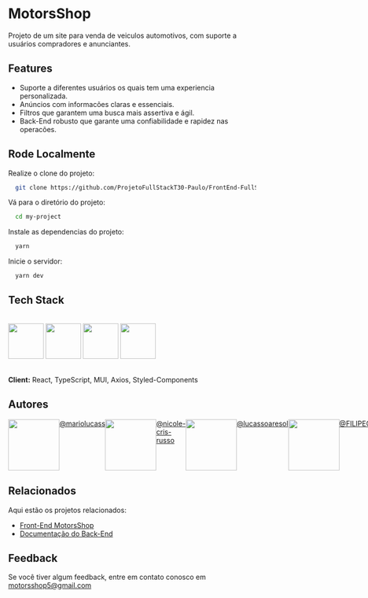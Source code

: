 # MotorsShop

Projeto de um site para venda de veiculos automotivos, com suporte a usuários compradores e anunciantes. 

## Features

- Suporte a diferentes usuários os quais tem uma experiencia personalizada.
- Anúncios com informacões claras e essenciais.
- Filtros que garantem uma busca mais assertiva e ágil.
- Back-End robusto que garante uma confiabilidade e rapidez nas operacões.


## Rode Localmente

Realize o clone do projeto:

```bash
  git clone https://github.com/ProjetoFullStackT30-Paulo/FrontEnd-FullStackM6.git
```

Vá para o diretório do projeto:

```bash
  cd my-project
```

Instale as dependencias do projeto:

```bash
  yarn
```

Inicie o servidor:

```bash
  yarn dev
```

## Tech Stack

<div style="display: inline_block"><br>
  
<img src="https://cdn.jsdelivr.net/gh/devicons/devicon/icons/html5/html5-plain.svg" height="72px" width="72px"/>
<img src="https://cdn.jsdelivr.net/gh/devicons/devicon/icons/css3/css3-plain.svg" height="72px" width="72px"/>
<img src="https://cdn.jsdelivr.net/gh/devicons/devicon/icons/typescript/typescript-plain.svg" height="72px" width="72px"/>
<img src="https://cdn.jsdelivr.net/gh/devicons/devicon/icons/react/react-original.svg" height="72px" width="72px"/>
  
</div><br>


**Client:** React, TypeScript, MUI, Axios, Styled-Components

## Autores

<div style="display: flex">
  
  <div style="display: inline_block">
    <img src="https://github.com/mariolucass.png" height="104px" width="104px"/>
  </div>
  <div style="display: inline_block" >
    <a href = "https://github.com/mariolucass" > @mariolucass </a>
  </div>

  <div style="display: inline_block">
    <img src="https://github.com/nicole-cris-russo.png" height="104px" width="104px"/>
  </div>
  <div style="display: inline_block" >
    <a href = "https://github.com/nicole-cris-russo"> @nicole-cris-russo </a>
  </div>

  <div style="display: inline_block">
    <img src="https://github.com/lucassoaresol.png" height="104px" width="104px"/>
  </div>
  <div style="display: inline_block" >
    <a href = "https://github.com/lucassoaresol"> @lucassoaresol </a>
  </div>

  <div style="display: inline_block">
    <img src="https://github.com/FILIPECosta77.png" height="104px" width="104px"/>
  </div>
  <div style="display: inline_block" >
    <a href = "https://github.com/FILIPECosta77"> @FILIPECosta77 </a>
  </div>
  
</div>

## Relacionados

Aqui estão os projetos relacionados:

- [Front-End MotorsShop](https://github.com/ProjetoFullStackT30-Paulo/FrontEnd-FullStackM6)
- [Documentação do Back-End](https://github.com/ProjetoFullStackT30-Paulo/Doc-BackEnd-FullStackM6)


## Feedback

Se você tiver algum feedback, entre em contato conosco em motorsshop5@gmail.com
